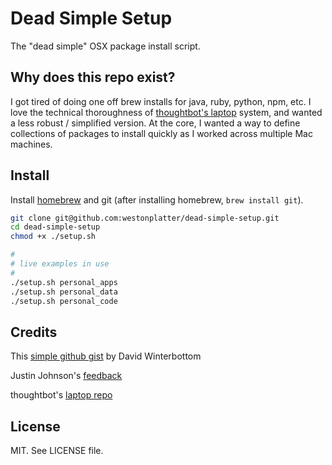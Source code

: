 # Dead Simple Setup
The "dead simple" OSX package install script.

## Why does this repo exist?
I got tired of doing one off brew installs for java, ruby, python, npm, etc. I
love the technical thoroughness of [thoughtbot's laptop](https://github.com/thoughtbot/laptop)
system, and wanted a less robust / simplified version. At the core, I wanted
a way to define collections of packages to install quickly as I worked 
across multiple Mac machines.

## Install

Install [homebrew](https://brew.sh/) and git (after installing homebrew, `brew install git`).

```bash
git clone git@github.com:westonplatter/dead-simple-setup.git
cd dead-simple-setup
chmod +x ./setup.sh

#
# live examples in use
#
./setup.sh personal_apps
./setup.sh personal_data
./setup.sh personal_code
```

## Credits
This [simple github gist](https://gist.github.com/codeinthehole/26b37efa67041e1307db) by David Winterbottom

Justin Johnson's [feedback](https://twitter.com/balduncle/status/874583640285556736)

thoughtbot's [laptop repo](https://github.com/thoughtbot/laptop)

## License
MIT. See LICENSE file.
